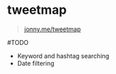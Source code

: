 tweetmap
========

> [jonny.me/tweetmap](http://jonny.me/tweetmap)

#TODO
- Keyword and hashtag searching
- Date filtering
